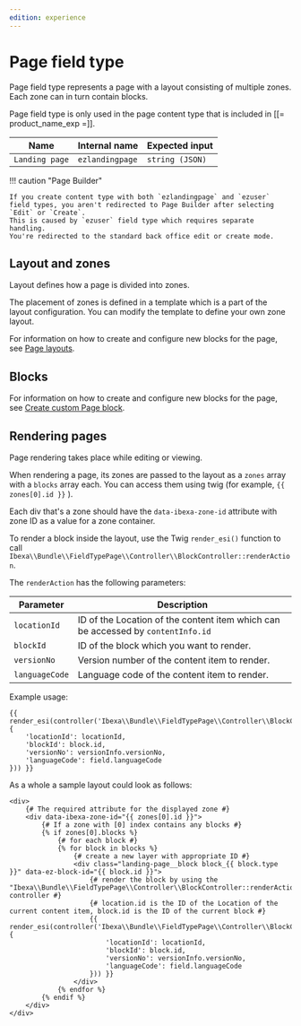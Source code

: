 ```yaml
---
edition: experience
---
```


# Page field type

Page field type represents a page with a layout consisting of multiple zones.
Each zone can in turn contain blocks.

Page field type is only used in the page content type that is included in [[= product_name_exp =]].

| Name           | Internal name   | Expected input  |
|----------------|-----------------|-----------------|
| `Landing page` | `ezlandingpage` | `string (JSON)` |

!!! caution "Page Builder"

    If you create content type with both `ezlandingpage` and `ezuser` field types, you aren't redirected to Page Builder after selecting `Edit` or `Create`.
    This is caused by `ezuser` field type which requires separate handling.
    You're redirected to the standard back office edit or create mode.

## Layout and zones

Layout defines how a page is divided into zones.

The placement of zones is defined in a template which is a part of the layout configuration.
You can modify the template to define your own zone layout.

For information on how to create and configure new blocks for the page, see [Page layouts](render_page.md#render-a-layout).

## Blocks

For information on how to create and configure new blocks for the page, see [Create custom Page block](create_custom_page_block.md).

## Rendering pages

Page rendering takes place while editing or viewing.

When rendering a page, its zones are passed to the layout as a `zones` array with a `blocks` array each.
You can access them using twig (for example, `{{ zones[0].id }}` ).

Each div that's a zone should have the `data-ibexa-zone-id` attribute with zone ID as a value for a zone container.

To render a block inside the layout, use the Twig `render_esi()` function to call `Ibexa\\Bundle\\FieldTypePage\\Controller\\BlockController::renderAction`.

The `renderAction` has the following parameters:

|Parameter|Description|
|---------|-----------|
|`locationId`|ID of the Location of the content item which can be accessed by `contentInfo.id`|
|`blockId`|ID of the block which you want to render.|
|`versionNo`|Version number of the content item to render.|
|`languageCode`|Language code of the content item to render.|

Example usage:

``` html+twig
{{ render_esi(controller('Ibexa\\Bundle\\FieldTypePage\\Controller\\BlockController::renderAction', {
    'locationId': locationId,
    'blockId': block.id,
    'versionNo': versionInfo.versionNo,
    'languageCode': field.languageCode
})) }}
```

As a whole a sample layout could look as follows:

``` html+twig
<div>
    {# The required attribute for the displayed zone #}
    <div data-ibexa-zone-id="{{ zones[0].id }}">
        {# If a zone with [0] index contains any blocks #}
        {% if zones[0].blocks %}
            {# for each block #}
            {% for block in blocks %}
                {# create a new layer with appropriate ID #}
                <div class="landing-page__block block_{{ block.type }}" data-ez-block-id="{{ block.id }}">
                    {# render the block by using the "Ibexa\\Bundle\\FieldTypePage\\Controller\\BlockController::renderAction" controller #}
                    {# location.id is the ID of the Location of the current content item, block.id is the ID of the current block #}
                    {{ render_esi(controller('Ibexa\\Bundle\\FieldTypePage\\Controller\\BlockController::renderAction', {
                        'locationId': locationId,
                        'blockId': block.id,
                        'versionNo': versionInfo.versionNo,
                        'languageCode': field.languageCode
                    })) }}
                </div>
            {% endfor %}
        {% endif %}
    </div>
</div>
```
